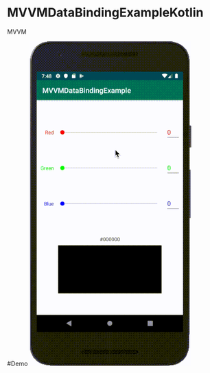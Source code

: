 # MVVMDataBindingExampleKotlin

MVVM

#Demo
![](https://github.com/zjkuang/MVVMDataBindingExampleKotlin/blob/master/MVVMDataBindingExampleKotlin.gif)

